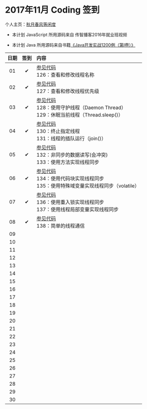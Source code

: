 # 2017年11月 Coding 签到

个人主页：<a href="http://renkaigis.com/" target="_blank">秋月春风等闲度</a>

- 本计划 JavaScript 所用源码来自 传智播客2016年就业班视频

- 本计划 Java 所用源码来自书籍<a href="https://book.douban.com/subject/5417003/" target="_blank">《Java开发实战1200例（第Ⅰ卷）》</a>

| 日期 | 签到 | 内容 |
| :---: | :---: | :--- |
| 01 | ✔ | <a href="https://github.com/renkaigis/KeepCoding/tree/master/2017/11/01" target="_blank">参见代码</a><br>126：查看和修改线程名称 |
| 02 | ✔ | <a href="https://github.com/renkaigis/KeepCoding/tree/master/2017/11/02" target="_blank">参见代码</a><br>127：查看和修改线程优先级 |
| 03 | ✔ | <a href="https://github.com/renkaigis/KeepCoding/tree/master/2017/11/03" target="_blank">参见代码</a><br>128：使用守护线程（Daemon Thread）<br>129：休眠当前线程（Thread.sleep()） |
| 04 | ✔ | <a href="https://github.com/renkaigis/KeepCoding/tree/master/2017/11/04" target="_blank">参见代码</a><br>130：终止指定线程<br>131：线程的插队运行（join()） |
| 05 | ✔ | <a href="https://github.com/renkaigis/KeepCoding/tree/master/2017/11/05" target="_blank">参见代码</a><br>132：非同步的数据读写(会冲突)<br>133：使用方法实现线程同步 |
| 06 | ✔ | <a href="https://github.com/renkaigis/KeepCoding/tree/master/2017/11/06" target="_blank">参见代码</a><br>134：使用代码块实现线程同步<br>135：使用特殊域变量实现线程同步（volatile） |
| 07 | ✔ | <a href="https://github.com/renkaigis/KeepCoding/tree/master/2017/11/07" target="_blank">参见代码</a><br>136：使用重入锁实现线程同步<br>137：使用线程局部变量实现线程同步 |
| 08 | ✔ | <a href="https://github.com/renkaigis/KeepCoding/tree/master/2017/11/08" target="_blank">参见代码</a><br>138：简单的线程通信<br> |
| 09 |  | <a href="https://github.com/renkaigis/KeepCoding/tree/master/2017/11/09" target="_blank"></a><br> |
| 10 |  | <a href="https://github.com/renkaigis/KeepCoding/tree/master/2017/11/10" target="_blank"></a><br> |
| 11 |  | <a href="https://github.com/renkaigis/KeepCoding/tree/master/2017/11/11" target="_blank"></a><br> |
| 12 |  | <a href="https://github.com/renkaigis/KeepCoding/tree/master/2017/11/12" target="_blank"></a><br> |
| 13 |  | <a href="https://github.com/renkaigis/KeepCoding/tree/master/2017/11/13" target="_blank"></a><br> |
| 14 |  | <a href="https://github.com/renkaigis/KeepCoding/tree/master/2017/11/14" target="_blank"></a><br> |
| 15 |  | <a href="https://github.com/renkaigis/KeepCoding/tree/master/2017/11/15" target="_blank"></a><br> |
| 16 |  | <a href="https://github.com/renkaigis/KeepCoding/tree/master/2017/11/16" target="_blank"></a><br> |
| 17 |  | <a href="https://github.com/renkaigis/KeepCoding/tree/master/2017/11/17" target="_blank"></a><br> |
| 18 |  | <a href="https://github.com/renkaigis/KeepCoding/tree/master/2017/11/18" target="_blank"></a><br> |
| 19 |  | <a href="https://github.com/renkaigis/KeepCoding/tree/master/2017/11/19" target="_blank"></a><br> |
| 20 |  | <a href="https://github.com/renkaigis/KeepCoding/tree/master/2017/11/20" target="_blank"></a><br> |
| 21 |  | <a href="https://github.com/renkaigis/KeepCoding/tree/master/2017/11/21" target="_blank"></a><br> |
| 22 |  | <a href="https://github.com/renkaigis/KeepCoding/tree/master/2017/11/22" target="_blank"></a><br> |
| 23 |  | <a href="https://github.com/renkaigis/KeepCoding/tree/master/2017/11/23" target="_blank"></a><br> |
| 24 |  | <a href="https://github.com/renkaigis/KeepCoding/tree/master/2017/11/24" target="_blank"></a><br> |
| 25 |  | <a href="https://github.com/renkaigis/KeepCoding/tree/master/2017/11/25" target="_blank"></a><br> |
| 26 |  | <a href="https://github.com/renkaigis/KeepCoding/tree/master/2017/11/26" target="_blank"></a><br> |
| 27 |  | <a href="https://github.com/renkaigis/KeepCoding/tree/master/2017/11/27" target="_blank"></a><br> |
| 28 |  | <a href="https://github.com/renkaigis/KeepCoding/tree/master/2017/11/28" target="_blank"></a><br> |
| 29 |  | <a href="https://github.com/renkaigis/KeepCoding/tree/master/2017/11/29" target="_blank"></a><br> |
| 30 |  | <a href="https://github.com/renkaigis/KeepCoding/tree/master/2017/11/30" target="_blank"></a><br> |
